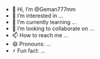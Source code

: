 - 👋 Hi, I’m @Geman777mm
- 👀 I’m interested in ...
- 🌱 I’m currently learning ...
- 💞️ I’m looking to collaborate on ...
- 📫 How to reach me ...
- 😄 Pronouns: ...
- ⚡ Fun fact: ...

<!---
Geman777mm/Geman777mm is a ✨ special ✨ repository because its `README.md` (this file) appears on your GitHub profile.
You can click the Preview link to take a look at your changes.
--->
